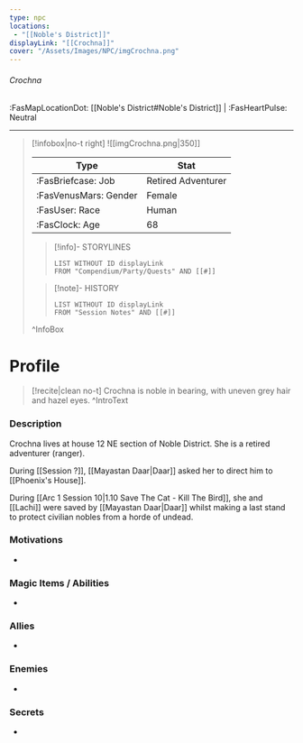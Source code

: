 ```yaml
---
type: npc
locations:
 - "[[Noble's District]]"
displayLink: "[[Crochna]]"
cover: "/Assets/Images/NPC/imgCrochna.png"
---
```

###### Crochna
<span class="sub2">:FasMapLocationDot: [[Noble's District#Noble's District]] | :FasHeartPulse: Neutral </span>
___

> [!infobox|no-t right]
> ![[imgCrochna.png|350]]
>
> | Type | Stat |
> | ---- | ---- |
> | :FasBriefcase: Job |  Retired Adventurer |
> | :FasVenusMars: Gender | Female |
> | :FasUser: Race | Human |
> | :FasClock: Age | 68 |
>
>> [!info]- STORYLINES
>>```dataview
>>LIST WITHOUT ID displayLink
>>FROM "Compendium/Party/Quests" AND [[#]]
>
>>[!note]- HISTORY
>>```dataview
>>LIST WITHOUT ID displayLink
>>FROM "Session Notes" AND [[#]]
>
>^InfoBox

# Profile

> [!recite|clean no-t]
>	Crochna is noble in bearing, with uneven grey hair and hazel eyes.
>^IntroText

### Description
Crochna lives at house 12 NE section of Noble District. She is a retired adventurer (ranger).

During [[Session ?]], [[Mayastan Daar|Daar]] asked her to direct him to [[Phoenix's House]].

During [[Arc 1 Session 10|1.10 Save The Cat - Kill The Bird]], she and [[Lachi]] were saved by [[Mayastan Daar|Daar]] whilst making a last stand to protect civilian nobles from a horde of undead.

### Motivations
- 

### Magic Items / Abilities
- 

### Allies
- 

### Enemies
- 

### Secrets
- 

